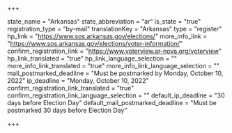 +++

state_name = "Arkansas"
state_abbreviation = "ar"
is_state = "true"
registration_type = "by-mail"
translationKey = "Arkansas"
type = "register"
hp_link = "https://www.sos.arkansas.gov/elections/"
more_info_link = "https://www.sos.arkansas.gov/elections/voter-information/"
confirm_registration_link = "https://www.voterview.ar-nova.org/voterview"
hp_link_translated = "true"
hp_link_language_selection = ""
more_info_link_translated = "true"
more_info_link_language_selection = ""
mail_postmarked_deadline = "Must be postmarked by Monday, October 10, 2022"
ip_deadline = "Monday, October 10, 2022"
confirm_registration_link_translated = "true"
confirm_registration_link_language_selection = ""
default_ip_deadline = "30 days before Election Day"
default_mail_postmarked_deadline = "Must be postmarked 30 days before Election Day"

+++